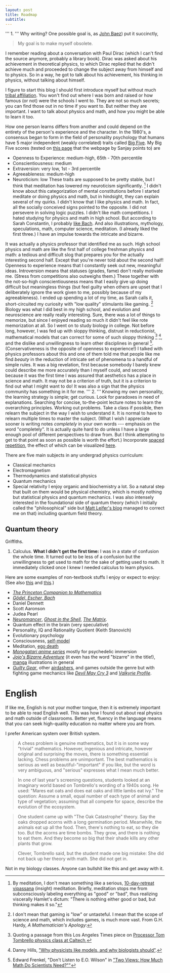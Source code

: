 ```yaml
---
layout: post
title: Roadmap
subtitle:
---
```

'''
1.
'''
Why writing? One possible goal is, as [John Baez](http://www.math.ucr.edu/home/baez/TWF.html)) put it succinctly,

>My goal is to make myself obsolete.

I remember reading about a conversation with Paul Dirac (which I can't find the source anymore, probably a library book). Dirac was asked about his achievement in theoretical physics, to which Dirac replied that he didn't achieve much and proceeded to change the subject away from himself and to physics. So in a way, he got to talk about his achievement, his thinking in physics, without talking about himself.

I figure to start this blog I should first introduce myself but without much [tribal affiliation](http://www.gwern.net/Links#profile). You won't find out where I was born and raised or how famous (or not) were the schools I went to. They are not so much secrets; you can find those out in no time if you want to. But neither they are important. I want to talk about physics and math, and how you might be able to learn it too.

How one person learns differs from another and could depend on the entirety of the person's experience and the character. In the 1980's, a consensus began to form in the field of personality psychology that humans have 5 major independent (weakly correlated) traits called [Big Five](http://pages.uoregon.edu/sanjay/bigfive.html). My Big Five scores (tested on [this page](http://www.outofservice.com/bigfive/) that the webpage by Sanjay points to) are
- Openness to Experience: medium-high, 65th - 70th percentile
- Conscientiousness: medium
- Extraversion: very low, 1st - 3rd percentile
- Agreeableness: medium-high
- Neuroticism: low
These traits are supposed to be pretty stable, but I think that meditation has lowered my neuroticism significantly. [^1] I didn't know about this categorization of mental constitutions before I started meditate or doing physics and math, but in hindsight, they can explain several of my quirks. I didn't know that I like physics and math. In fact, all the socially conceived signs pointed to the opposite. I did not persevere in solving logic puzzles. I didn't like math competitions. I hated studying for physics and math in high school. But according to Sarah Constantin, I probably [like Bach](http://celandine13.livejournal.com/47993.html). And also illustrations, mythology, speculations, math, computer science, meditation. (I already liked the first three.) I have an impulse towards the intricate and bizarre.

It was actually a physics professor that identified me as such. High school physics and math are like the first half of college freshman physics and math: a tedious and difficult slog that prepares you for the actually interesting second half. Except that you're never told about the second half! Openness to experience means that I constantly seek out new, meaningful ideas. Introversion means that statuses (grades, fame) don't really motivate me. (Stress from competitions also outweighs them.) These together with the not-so-high conscientiousness means that I easily give up doing difficult but meaningless things (but feel guilty when others are upset that I deliberately ignore the work given to me, possibly because of my agreeableness). I ended up spending a lot of my time, as Sarah calls it, short-circuited my curiosity with "low quality" stimulants like gaming. [^2] Biology was what I did best in my high school, and evolution and neuroscience are really really interesting. Sure, there was a lot of things to memorize, but since I enjoyed reading so much it didn't feel like rote memorization at all. So I went on to study biology in college. Not before long, however, I was fed up with sloppy thinking, distrust in reductionist, mathematical models that can correct for some of such sloppy thinking [^3] [^4], and the dislike and unwillingness to learn other disciplines in general [^5]. (Conservativeness is the opposite of openness to experience!) I talked with physics professors about this and one of them told me that people like me find *beauty* in the reduction of intricate set of phenomena to a handful of simple rules. It was a big revelation, first because somebody I barely knew could describe me more accurately than I myself could, and second because it was the first time I was assured that aesthetics has a place in science and math. It may not be a criterion of truth, but it is a criterion to find out what I might want to do! It was also a sign that the physics community has something in it for me.
'''
2.
'''
Knowing my own personality, the learning strategy is simple; get curious. Look for paradoxes in need of explanations. Searching for concise, to-the-point lecture notes to learn the overarching principles. Working out problems. Take a class if possible, then relearn the subject in the way I wish to understand it. It is normal to have to relearn multiple times to master the subject. (What I wish I appreciate sooner is writing notes *completely* in your own words --- emphasis on the word "completely". It is actually quite hard to do unless I have a large enough pool of different perspectives to draw from. But I think attempting to get to that point as soon as possible is worth the effort.) Incorporate [spaced repetition](https://www.gwern.net/Spaced%20repetition), the effect of which can be visualized [here](https://www.youtube.com/watch?v=ai2K3qHpC7c#t=2m40s).

There are five main subjects in any undergrad physics curriculum:
- Classical mechanics
- Electromagnetism
- Thermodynamics and statistical physics
- Quantum mechanics
- Special relativity
I enjoy organic and biochemistry a lot. So a natural step that built on them would be physical chemistry, which is mostly nothing but statistical physics and quantum mechanics. I was also intensely interested in the foundational side of quantum theory (which I initially called the "philosophical" side but [Matt Leifer's blog](http://mattleifer.info/) managed to correct me on that) including quantum field theory.

## Quantum theory

Griffiths.


1. Calculus. **What I didn't get the first time:** I was in a state of confusion the whole time. It turned out to be less of a confusion but the unwillingness to get used to math for the sake of getting used to math. It immediately clicked once I knew I needed calculus to learn physics.

Here are some examples of non-textbook stuffs I enjoy or expect to enjoy: (See also [this](http://celandine13.livejournal.com/47993.html) and [this](http://theviewfromhell.blogspot.com/2012/09/trying-to-see-through-unified-theory-of.html).)
- [*The Princeton Companion to Mathematics*](https://en.wikipedia.org/wiki/The_Princeton_Companion_to_Mathematics)
- [*Gödel, Escher, Bach*](https://en.wikipedia.org/wiki/G%C3%B6del,_Escher,_Bach)
- Daniel Dennett
- Scott Aaronson
- Judea Pearl
- [*Neuromancer*](https://en.wikipedia.org/wiki/Neuromancer), [*Ghost in the Shell*](https://en.wikipedia.org/wiki/Ghost_in_the_Shell), [*The Matrix*](https://en.wikipedia.org/wiki/The_Matrix).
- Quantum effect in the brain (very speculative)
- Personality, IQ and Rationality Quotient (Keith Stanovich)
- Evolutionary psychology
- Consciousness, [self-model](https://en.wikipedia.org/wiki/Self_model)
- Meditation, [ego death](https://en.wikipedia.org/wiki/Ego_death)
- [*Monogatari anime series*](https://en.wikipedia.org/wiki/Monogatari_(series)) mostly for psychedelic immersion
- [*Jojo's Bizarre Adventure*](https://en.wikipedia.org/wiki/JoJo%27s_Bizarre_Adventure) (it even has the word "bizarre" in the title!), [manga](https://en.wikipedia.org/wiki/Manga) illustrations in general
- [*Guilty Gear*](https://en.wikipedia.org/wiki/Guilty_Gear), other [airdashers](https://www.youtube.com/playlist?list=PLj34EySs1IeaAqwsVY_P43mP13AD1Pp3R), and games outside the genre but with fighting game mechanics like [*Devil May Cry 3*](https://en.wikipedia.org/wiki/Devil_May_Cry_3:_Dante%27s_Awakening) and [*Valkyrie Profile*](https://en.wikipedia.org/wiki/Valkyrie_Profile).


# English

If like me, English is not your mother tongue, then it is extremely important to be able to read English well. This was how I found out about real physics and math outside of classrooms. Better yet, fluency in the language means that you can seek high-quality education no matter where you are from.

I prefer American system over British system.

 [^1]: By meditation, I don't mean something like a serious, [10-day-retreat](http://www.suanmokkh-idh.org/) [vipassana](https://en.wikipedia.org/wiki/Vipassan%C4%81) (insight) meditation. Briefly, meditation stops me from subconsciously labeling everything as "good" or "bad", thus realizing viscerally Hamlet's dictum: "There is nothing either good or bad, but thinking makes it so."

 [^2]: I don't mean that gaming is "low" or untasteful. I mean that the scope of science and math, which includes games, is much more vast. From G.H. Hardy, *A Mathematician's Apology*:
 >A chess problem is genuine mathematics, but it is in some way "trivial" mathematics. However, ingenious and intricate, however original and surprising the moves, there is something essential lacking. Chess problems are unimportant. The best mathematics is serious as well as beautiful-"important" if you like, but the word is very ambiguous, and "serious" expresses what I mean much better.

 [^3]: Quoting a passage from this Los Angeles Times piece on [Processor Tom Tombrello physics class at Caltech](http://articles.latimes.com/1994-10-16/local/me-51041_1_correct-answers/2),

>In one of last year's screening questions, students looked at an imaginary world based on Tombrello's wording of a 1940s song. He used: "Mares eat oats and does eat oaks and little lambs eat ivy." The question: Assume a small, equal number of each type of animal and type of vegetation; assuming that all compete for space, describe the evolution of the ecosystem.

>One student came up with "The Oak Catastrophe" theory. Say the oaks dropped acorns with a long germination period. Meanwhile, the animals eat up all the food. Then, there's nothing to eat, so they die too. But the acorns are time bombs. They grow, and there is nothing to eat them. And they become so big that their shade kills any other plants that grow.

>Clever, Tombrello said, but the student made one big mistake: She did not back up her theory with math. She did not get in.

Not in my biology classes. Anyone can bullshit like this and get away with it.

[^4]: Danny Hills, ["Why physicists like models, and why biologists should"](http://longnow.org/essays/why-physicists-models-and-why-biologists-should/).

[^5]: Edward Frenkel, "Don't Listen to E.O. Wilson" in ["Two Views: How Much
Math Do Scientists
Need?""](http://www.slate.com/articles/health_and_science/science/2013/04/e_o_wilson_is_wrong_about_math_and_science.html)
